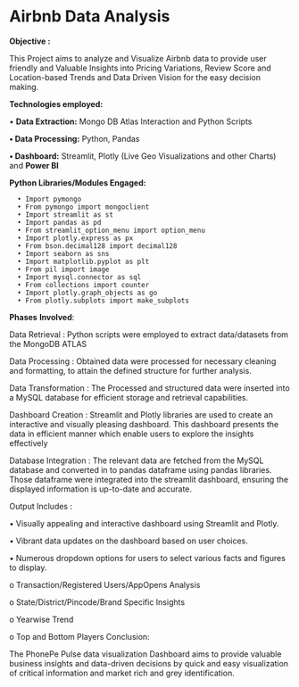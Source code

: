 # Airbnb Data Analysis

**Objective :**

This Project aims to analyze and Visualize Airbnb data to provide user friendly and Valuable Insights into Pricing Variations, Review Score and Location-based Trends and Data Driven Vision for the easy decision making. 

**Technologies employed:**

•	**Data Extraction:** Mongo DB Atlas Interaction and Python Scripts

**•	Data Processing:** Python, Pandas

**•	Dashboard:** Streamlit, Plotly (Live Geo Visualizations and other Charts) and **Power BI**

**Python Libraries/Modules Engaged:**

      •	Import pymongo
      •	From pymongo import mongoclient
      •	Import streamlit as st
      •	Import pandas as pd
      •	From streamlit_option_menu import option_menu
      •	Import plotly.express as px
      •	From bson.decimal128 import decimal128
      •	Import seaborn as sns
      •	Import matplotlib.pyplot as plt
      •	From pil import image
      •	Import mysql.connector as sql
      •	From collections import counter
      •	Import plotly.graph_objects as go
      •	From plotly.subplots import make_subplots

**Phases** **Involved**:

Data Retrieval : Python scripts were employed to extract data/datasets from the MongoDB ATLAS

Data Processing : Obtained data were processed for necessary cleaning and formatting, to attain the defined structure for further analysis.

Data Transformation : The Processed and structured data were inserted into a MySQL database for efficient storage and retrieval capabilities.

Dashboard Creation : Streamlit and Plotly libraries are used to create an interactive and visually pleasing dashboard. This dashboard presents the data in efficient manner which enable users to explore the insights effectively

Database Integration : The relevant data are fetched from the MySQL database and converted in to pandas dataframe using pandas libraries. Those dataframe were integrated into the streamlit dashboard, ensuring the displayed information is up-to-date and accurate.

Output Includes :

• Visually appealing and interactive dashboard using Streamlit and Plotly.

• Vibrant data updates on the dashboard based on user choices.

• Numerous dropdown options for users to select various facts and figures to display.

  o	Transaction/Registered Users/AppOpens Analysis
  
  o	State/District/Pincode/Brand Specific Insights
  
  o	Yearwise Trend
  
  o	Top and Bottom Players
Conclusion:

The PhonePe Pulse data visualization Dashboard aims to provide valuable business insights and data-driven decisions by quick and easy visualization of critical information and market rich and grey identification.
